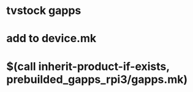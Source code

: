 # tvstock gapps
# add to device.mk 
# $(call inherit-product-if-exists, prebuilded_gapps_rpi3/gapps.mk)
#
